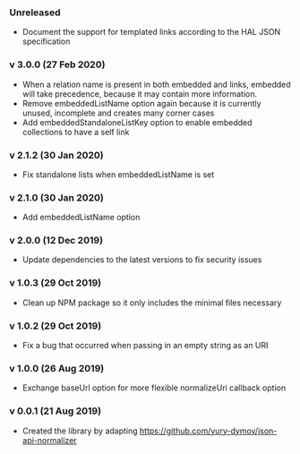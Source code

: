 ### Unreleased
- Document the support for templated links according to the HAL JSON specification

### v 3.0.0 (27 Feb 2020)
- When a relation name is present in both embedded and links, embedded will take precedence, because it may contain more information.
- Remove embeddedListName option again because it is currently unused, incomplete and creates many corner cases
- Add embeddedStandaloneListKey option to enable embedded collections to have a self link

### v 2.1.2 (30 Jan 2020)
- Fix standalone lists when embeddedListName is set

### v 2.1.0 (30 Jan 2020)
- Add embeddedListName option

### v 2.0.0 (12 Dec 2019)
- Update dependencies to the latest versions to fix security issues

### v 1.0.3 (29 Oct 2019)
- Clean up NPM package so it only includes the minimal files necessary

### v 1.0.2 (29 Oct 2019)
- Fix a bug that occurred when passing in an empty string as an URI

### v 1.0.0 (26 Aug 2019)
- Exchange baseUrl option for more flexible normalizeUri callback option

### v 0.0.1 (21 Aug 2019)
- Created the library by adapting https://github.com/yury-dymov/json-api-normalizer
